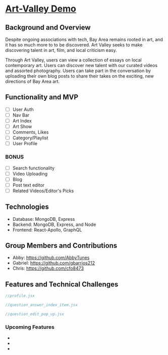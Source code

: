 # [Art-Valley Demo](https://art-valley.herokuapp.com)

## Background and Overview

Despite ongoing associations with tech, Bay Area remains rooted in art, and it has so much more to to be discovered.
Art Valley seeks to make discovering talent in art, film, and local criticism easy. 

Through Art Valley, users can view a collection of essays on local contemporary art.  Users can discover new talent with our curated videos and assorted photography. Users can take part in the conversation by uploading their own blog posts to share their takes on the exciting, new directions of Bay Area art. 
<!-- "hi-tech modern art", biotech, new material, art device, into our collection. -->

## Functionality and MVP
- [ ] User Auth
    <!-- login, register, demo -->
- [ ] Nav Bar
    <!-- login/signup, search, playlist carousel, category dropdown -->
- [ ] Art Index
    <!-- -->
- [ ] Art Show
    <!-- Video/Photo URL, Title, Bio, Likes, Related videos -->
- [ ] Comments, Likes
- [ ] Category/Playlist
- [ ] User Profile
### BONUS 
- [ ] Search functionality 
- [ ] Video Uploading
- [ ] Blog
- [ ] Post text editor 
- [ ] Related Videos/Editor's Picks 

## Technologies
 * Database: MongoDB, Express
 * Backend: MongoDB, Express, and Node
 * Frontend: React-Apollo, GraphQL

## Group Members and Contributions
 * Abby: https://github.com/AbbyTunes
 * Gabriel: https://github.com/gbarrios212
 * Chris: https://github.com/cfo8473

## Features and Technical Challenges

<!-- ### Integration of User, Question, Answer associations
* Highly customized backend routes and configurations
* All answers tied to parent question
* User Profile shows answers and questions specific to User on switchable feed -->

```javascript 
//profile.jsx

```
<!-- 
### Upvotes and Downvotes
* Upvotes and downvotes for answers
* Require individual answers to store information regarding voters
* Vote persistence for each individual user updated across different pages
* Answer items with a large amount of nested functionality -->

```javascript
//question_answer_index_item.jsx

```
<!-- 
### Create and Edit Forms
* Highly interactive UI for create and edit functionality
* Responsive interaction through modals, dropdowns, and hideable forms -->

```javascript
//question_edit_pop_up.jsx
```

### Upcoming Features
* 
* 
* 
